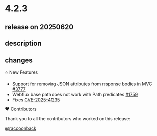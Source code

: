 # 4.2.3

## release on 20250620

## description

## changes

⭐ New Features

* Support for removing JSON attributes from response bodies in MVC <a href="https://github.com/spring-cloud/spring-cloud-gateway/pull/3777" data-hovercard-type="pull_request" data-hovercard-url="/spring-cloud/spring-cloud-gateway/pull/3777/hovercard">#3777</a>
* Webflux base path does not work with Path predicates <a href="https://github.com/spring-cloud/spring-cloud-gateway/issues/1759" data-hovercard-type="issue" data-hovercard-url="/spring-cloud/spring-cloud-gateway/issues/1759/hovercard">#1759</a>
* Fixes <a href="https://spring.io/security/cve-2025-41235" rel="nofollow">CVE-2025-41235</a>

❤️ Contributors

Thank you to all the contributors who worked on this release:

<a class="user-mention notranslate" data-hovercard-type="user" data-hovercard-url="/users/raccoonback/hovercard" data-octo-click="hovercard-link-click" data-octo-dimensions="link_type:self" href="https://github.com/raccoonback">@raccoonback</a>

